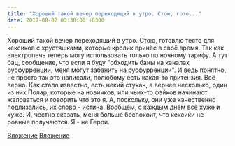```yaml
---
title: "Хороший такой вечер переходящий в утро. Стою, гото..."
date: 2017-08-02 03:38:00 +0300
---
```


Хороший такой вечер переходящий в утро. Стою, готовлю тесто для кексиков с хрустяшками, которые кролик принёс в своё время. Так как электропечь теперь могу использовать только по ночному тарифу. А тут бац, сообщение, что если я буду "обходить баны на каналах русфурренции, меня могут забанить на русфурренции". И ведь понятно, не просто так это написали, полюбому есть какая-то притензия. Всё верно. Как стало известно, есть некий стукач, а вернее несколько, один из них Полар, которые на новичков, или чьих-то фэйков начинают жаловаться и говорить что это я. А, поскольку, они уже качественно подлизались, их слово - истина.
Вообщем, с каждым днём всё хуже и хуже.
И, честно сказать, меня больше беспокоит, что кексики не ровные получаются. Я - не Герри.


[Вложение](/assets/vk_photos/2/xuq0c7UT9oE.jpg)
[Вложение](/assets/vk_photos/1/MJ-lbXMID_w.jpg)
